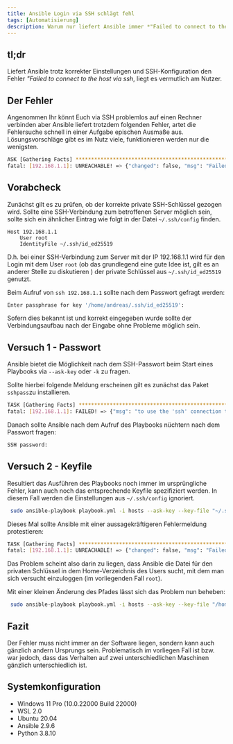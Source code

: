 ```yaml
---
title: Ansible Login via SSH schlägt fehl
tags: [Automatisierung]
description: Warum nur liefert Ansible immer *"Failed to connect to the host via ssh*. Der Fehler liegt in den wenigsten Fällen an Ansible selbst. 
---
```


## tl;dr 

Liefert Ansible trotz korrekter Einstellungen und SSH-Konfiguration den Fehler *"Failed to connect to the host via ssh*, liegt es vermutlich am Nutzer. 

## Der Fehler 

Angenommen Ihr könnt Euch via SSH problemlos auf einen Rechner verbinden aber Ansible liefert trotzdem folgenden Fehler, artet die Fehlersuche schnell in einer Aufgabe epischen Ausmaße aus. Lösungsvorschläge gibt es im Nutz viele, funktionieren werden nur die wenigsten. 

```bash 
ASK [Gathering Facts] *************************************************************************************************
fatal: [192.168.1.1]: UNREACHABLE! => {"changed": false, "msg": "Failed to connect to the host via ssh: root@192.168.1.1: Permission denied (publickey).", "unreachable": true}
```

## Vorabcheck 

Zunächst gilt es zu prüfen, ob der korrekte private SSH-Schlüssel gezogen wird. Sollte eine SSH-Verbindung zum betroffenen Server möglich sein, sollte sich ein ähnlicher Eintrag wie folgt in der Datei `~/.ssh/config` finden.

```
Host 192.168.1.1
    User root
    IdentityFile ~/.ssh/id_ed25519
```
D.h. bei einer SSH-Verbindung zum Server mit der IP 192.168.1.1 wird für den Login mit dem User `root` (ob das grundlegend eine gute Idee ist, gilt es an anderer Stelle zu diskutieren ) der private Schlüssel aus `~/.ssh/id_ed25519` genutzt.
 
Beim Aufruf von `ssh 192.168.1.1` sollte nach dem Passwort gefragt werden:

```bash
Enter passphrase for key '/home/andreas/.ssh/id_ed25519':
```

Sofern dies bekannt ist und korrekt eingegeben wurde sollte der Verbindungsaufbau nach der Eingabe ohne Probleme möglich sein. 

## Versuch 1 - Passwort 

Ansible bietet die Möglichkeit nach dem SSH-Passwort beim Start eines Playbooks via `--ask-key` oder `-k` zu fragen. 

Sollte hierbei folgende Meldung erscheinen gilt es zunächst das Paket `sshpass`zu installieren. 

```bash
TASK [Gathering Facts] *************************************************************************************************
fatal: [192.168.1.1]: FAILED! => {"msg": "to use the 'ssh' connection type with passwords, you must install the sshpass program"}
```

Danach sollte Ansible nach dem Aufruf des Playbooks nüchtern nach dem Passwort fragen: 

```bash
SSH password:
```

## Versuch 2 - Keyfile

Resultiert das Ausführen des Playbooks noch immer im ursprüngliche Fehler, kann auch noch das entsprechende Keyfile spezifiziert werden. In diesem Fall werden die Einstellungen aus `~/.ssh/config` ignoriert. 

```bash
 sudo ansible-playbook playbook.yml -i hosts --ask-key --key-file "~/.ssh/id_ed25519"
```
Dieses Mal sollte Ansible mit einer aussagekräftigeren Fehlermeldung protestieren: 

```bash
TASK [Gathering Facts] *************************************************************************************************
fatal: [192.168.1.1]: UNREACHABLE! => {"changed": false, "msg": "Failed to connect to the host via ssh: no such identity: /root/.ssh/id_25519: No such file or directory\r\nroot@192.168.1.1: Permission denied (publickey).", "unreachable": true}
```

Das Problem scheint also darin zu liegen, dass Ansible die Datei für den privaten Schlüssel in dem Home-Verzeichnis des Users sucht, mit dem man sich versucht einzuloggen (im vorliegenden Fall `root`).

Mit einer kleinen Änderung des Pfades lässt sich das Problem nun beheben:

```bash
 sudo ansible-playbook playbook.yml -i hosts --ask-key --key-file "/home/andreas/.ssh/id_ed25519"
```

## Fazit 

Der Fehler muss nicht immer an der Software liegen, sondern kann auch gänzlich andern Ursprungs sein. Problematisch im vorliegen Fall ist bzw. war jedoch, dass das Verhalten auf zwei unterschiedlichen Maschinen gänzlich unterschiedlich ist. 

## Systemkonfiguration 

- Windows 11 Pro (10.0.22000 Build 22000)
- WSL 2.0 
- Ubuntu 20.04
- Ansible 2.9.6
- Python 3.8.10 

